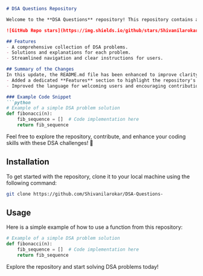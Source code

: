 ```markdown
# DSA Questions Repository

Welcome to the **DSA Questions** repository! This repository contains a collection of Data Structures and Algorithms (DSA) problems designed to help you enhance your coding skills.

![GitHub Repo stars](https://img.shields.io/github/stars/Shivanilarokar/DSA-Questions-) ![GitHub forks](https://img.shields.io/github/forks/Shivanilarokar/DSA-Questions-) ![GitHub issues](https://img.shields.io/github/issues/Shivanilarokar/DSA-Questions-)

## Features
- A comprehensive collection of DSA problems.
- Solutions and explanations for each problem.
- Streamlined navigation and clear instructions for users.

## Summary of the Changes
In this update, the README.md file has been enhanced to improve clarity and provide better guidance on using the repository. Key modifications include:
- Added a dedicated **Features** section to highlight the repository's offerings.
- Improved the language for welcoming users and encouraging contributions.

### Example Code Snippet
```python
# Example of a simple DSA problem solution
def fibonacci(n):
    fib_sequence = []  # Code implementation here
    return fib_sequence
```

Feel free to explore the repository, contribute, and enhance your coding skills with these DSA challenges! 🚀

## Installation
To get started with the repository, clone it to your local machine using the following command:

```bash
git clone https://github.com/Shivanilarokar/DSA-Questions-
```

## Usage
Here is a simple example of how to use a function from this repository:
```python
# Example of a simple DSA problem solution
def fibonacci(n):
    fib_sequence = []  # Code implementation here
    return fib_sequence
```

Explore the repository and start solving DSA problems today!
```